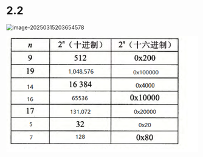 # 2.2

 

![image-20250315203654578](C:\Users\Uraykevoli\AppData\Roaming\Typora\typora-user-images\image-20250315203654578.png)

![image-20250315213145825](image-20250315213145825.png)